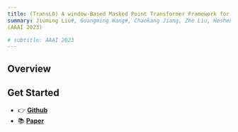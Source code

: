 ```yaml
---
title: (TransLO) A window-Based Masked Point Transformer Framework for Large-Scale Lidar Odometry
summary: Jiuming Liu#, Guangming Wang#, Chaokang Jiang, Zhe Liu, Hesheng Wang* 
(AAAI 2023)

# subtitle: AAAI 2023
---
```



## Overview


## Get Started

- 👉 [**Github**](https://github.com/IRMVLab/TransLO)
- 📚 [**Paper**](https://ojs.aaai.org/index.php/AAAI/article/view/25256)
